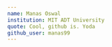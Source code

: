 ```yaml
---
name: Manas Oswal
institution: MIT ADT University
quote: Cool, github is. Yoda
github_user: manas99
---
```

